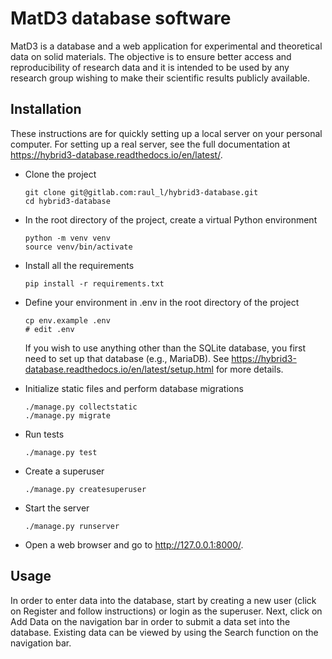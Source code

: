 MatD3 database software
=======================

MatD3 is a database and a web application for experimental and theoretical data on solid materials. The objective is to ensure better access and reproducibility of research data and it is intended to be used by any research group wishing to make their scientific results publicly available.

Installation
------------

These instructions are for quickly setting up a local server on your personal computer. For setting up a real server, see the full documentation at https://hybrid3-database.readthedocs.io/en/latest/.

* Clone the project

  ```
  git clone git@gitlab.com:raul_l/hybrid3-database.git
  cd hybrid3-database
  ```

* In the root directory of the project, create a virtual Python environment

   ```
   python -m venv venv
   source venv/bin/activate
   ```

* Install all the requirements

   ```
   pip install -r requirements.txt
   ```

* Define your environment in .env in the root directory of the project

  ```
  cp env.example .env
  # edit .env
  ```

  If you wish to use anything other than the SQLite database, you first need to set up that database (e.g., MariaDB). See https://hybrid3-database.readthedocs.io/en/latest/setup.html for more details.

* Initialize static files and perform database migrations

  ```
  ./manage.py collectstatic
  ./manage.py migrate
  ```

* Run tests

  ```
  ./manage.py test
  ```

* Create a superuser

  ```
  ./manage.py createsuperuser
  ```

* Start the server

  ```
  ./manage.py runserver
  ```

* Open a web browser and go to http://127.0.0.1:8000/.


Usage
-----

In order to enter data into the database, start by creating a new user (click on Register and follow instructions) or login as the superuser. Next, click on Add Data on the navigation bar in order to submit a data set into the database. Existing data can be viewed by using the Search function on the navigation bar.

